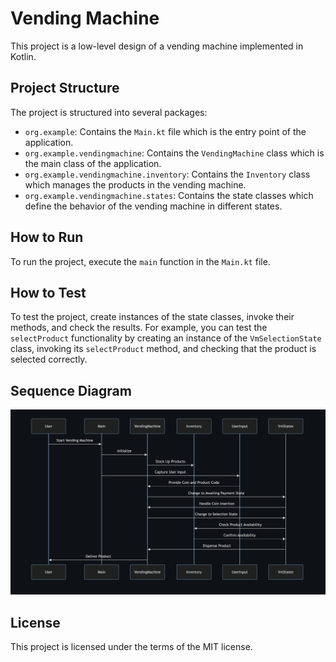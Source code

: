 # Vending Machine

This project is a low-level design of a vending machine implemented in Kotlin.

## Project Structure

The project is structured into several packages:

- `org.example`: Contains the `Main.kt` file which is the entry point of the application.
- `org.example.vendingmachine`: Contains the `VendingMachine` class which is the main class of the application.
- `org.example.vendingmachine.inventory`: Contains the `Inventory` class which manages the products in the vending machine.
- `org.example.vendingmachine.states`: Contains the state classes which define the behavior of the vending machine in different states.

## How to Run

To run the project, execute the `main` function in the `Main.kt` file.

## How to Test

To test the project, create instances of the state classes, invoke their methods, and check the results. For example, you can test the `selectProduct` functionality by creating an instance of the `VmSelectionState` class, invoking its `selectProduct` method, and checking that the product is selected correctly.

## Sequence Diagram

![Vending Machine Sequence Diagram](/assests/vending-machine-sq.png)

## License

This project is licensed under the terms of the MIT license.
